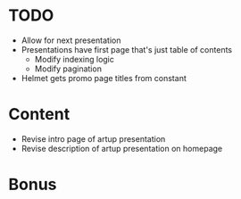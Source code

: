 # TODO
* Allow for next presentation
* Presentations have first page that's just table of contents
    * Modify indexing logic
    * Modify pagination
* Helmet gets promo page titles from constant

# Content
* Revise intro page of artup presentation
* Revise description of artup presentation on homepage
# Bonus
